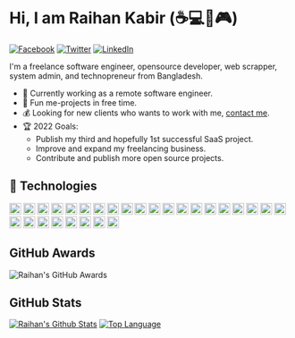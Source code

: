# Hi, I am Raihan Kabir (☕💻🎵🎮)

[![Facebook](https://img.shields.io/badge/Facebook-%231877F2.svg?&style=flat-square&logo=facebook&logoColor=white)](https://facebook.com/rk4b1r) [![Twitter](https://img.shields.io/badge/Twitter-%231DA1F2.svg?&style=flat-square&logo=twitter&logoColor=white)](https://twitter.com/rk4bir) [![LinkedIn](https://img.shields.io/badge/LinkedIn-%230077B5.svg?&style=flat-square&logo=linkedin&logoColor=white)](https://linkedin.com/in/rk4bir)

I'm a freelance software engineer, opensource developer, web scrapper, system admin, and technopreneur from Bangladesh.

- 💪 Currently working as a remote software engineer.
- 🔏 Fun me-projects in free time.
- 💰 Looking for new clients who wants to work with me, [contact me](mailto:r.kabir01@pm.me).
- 🏆 2022 Goals:
  - Publish my third and hopefully 1st successful SaaS project.
  - Improve and expand my freelancing business.
  - Contribute and publish more open source projects.

## :wrench: Technologies
<a href="https://www.python.org/" title="Python"><img src="https://github.com/get-icon/geticon/raw/master/icons/python.svg" alt="Python" width="21px" height="21px"></a>
<a href="https://www.typescriptlang.org/" title="Typescript"><img src="https://github.com/get-icon/geticon/raw/master/icons/typescript-icon.svg" alt="Typescript" width="21px" height="21px"></a>
<a href="https://developer.mozilla.org/en-US/docs/Web/JavaScript" title="JavaScript"><img src="https://github.com/get-icon/geticon/raw/master/icons/javascript.svg" alt="JavaScript" width="21px" height="21px"></a>
<a href="https://www.gnu.org/software/bash/" title="Bash"><img src="https://github.com/get-icon/geticon/raw/master/icons/bash-logo.svg" alt="Bash" width="21px" height="21px"></a>
<a href="https://flask.palletsprojects.com/en/2.0.x/" title="Flask"><img src="https://github.com/get-icon/geticon/raw/master/icons/flask.svg" alt="Flask" width="21px" height="21px"></a>
<a href="https://www.djangoproject.com/" title="Django"><img src="https://github.com/get-icon/geticon/raw/master/icons/django-logo.svg" alt="Django" width="21px" height="21px"></a>
<a href="https://vuejs.org/" title="Vue.js"><img src="https://github.com/get-icon/geticon/raw/master/icons/vue.svg" alt="Vue.js" width="21px" height="21px"></a>
<a href="https://nuxtjs.org/" title="Nuxt.js"><img src="https://github.com/get-icon/geticon/raw/master/icons/nuxt-icon.svg" alt="Nuxt.js" width="21px" height="21px"></a>
<a href="https://nodejs.org/" title="Node.js"><img src="https://github.com/get-icon/geticon/raw/master/icons/nodejs-icon.svg" alt="Node.js" width="21px" height="21px"></a>
<a href="https://www.linuxfoundation.org" title="Linux"><img src="https://github.com/get-icon/geticon/raw/master/icons/linux-tux.svg" alt="Linux" width="21px" height="21px"></a>
<a href="https://www.apple.com/macos/" title="Mac"><img src="https://github.com/get-icon/geticon/raw/master/icons/macOS.svg" alt="Mac" width="21px" height="21px"></a>
<a href="https://www.microsoft.com/windows" title="Windows"><img src="https://github.com/get-icon/geticon/raw/master/icons/microsoft-windows.svg" alt="Mac" width="21px" height="21px"></a>
<a href="https://git-scm.com/" title="Git"><img src="https://github.com/get-icon/geticon/raw/master/icons/git-icon.svg" alt="Git" width="21px" height="21px"></a>
<a href="https://www.docker.com/" title="Docker"><img src="https://github.com/get-icon/geticon/raw/master/icons/docker-icon.svg" alt="Docker" width="21px" height="21px"></a>
<a href="https://flutter.dev" title="Flutter"><img src="https://github.com/get-icon/geticon/raw/master/icons/flutter.svg" alt="Flutter" width="21px" height="21px"></a>
<a href="https://en.wikipedia.org/wiki/Terminal_emulator" title="Terminal"><img src="https://github.com/get-icon/geticon/raw/master/icons/terminal.svg" alt="Terminal" width="21px" height="21px"></a>
<a href="https://airtable.com/" title="Airtable"><img src="https://github.com/get-icon/geticon/raw/master/icons/airtable.svg" alt="Airtable" width="21px" height="21px"></a>
<a href="https://www.apache.org/" title="Apache"><img src="https://github.com/get-icon/geticon/raw/master/icons/apache.svg" alt="Apache" width="21px" height="21px"></a>
<a href="https://aws.amazon.com/" title="AWS"><img src="https://github.com/get-icon/geticon/raw/master/icons/aws.svg" alt="AWS" width="21px" height="21px"></a>
<a href="https://www.w3.org/TR/CSS/" title="CSS3"><img src="https://github.com/get-icon/geticon/raw/master/icons/css-3.svg" alt="CSS3" width="21px" height="21px"></a>
<a href="https://www.w3.org/TR/html5/" title="HTML5"><img src="https://github.com/get-icon/geticon/raw/master/icons/html-5.svg" alt="HTML5" width="21px" height="21px"></a>
<a href="https://cloud.google.com/gcp/" title="GCP"><img src="https://github.com/get-icon/geticon/raw/master/icons/google-cloud-platform.svg" alt="GCP" width="21px" height="21px"></a>
<a href="https://www.nginx.com/" title="Nginx"><img src="https://github.com/get-icon/geticon/raw/master/icons/nginx-icon.svg" alt="Nginx" width="21px" height="21px"></a>
<a href="https://www.mongodb.org/" title="MongoDB"><img src="https://github.com/get-icon/geticon/raw/master/icons/mongodb-icon.svg" alt="MongoDB" width="21px" height="21px"></a>
<a href="https://dev.mysql.com/" title="MySQL"><img src="https://github.com/get-icon/geticon/raw/master/icons/mysql.svg" alt="MySQL" width="21px" height="21px"></a>
<a href="https://www.postgresql.org/" title="PostgreSQL"><img src="https://github.com/get-icon/geticon/raw/master/icons/postgresql.svg" alt="PostgreSQL" width="21px" height="21px"></a>
<a href="https://www.firebase.com/" title="Firebase"><img src="https://github.com/get-icon/geticon/raw/master/icons/firebase.svg" alt="Firebase" width="21px" height="21px"></a>
<a href="https://expressjs.com/" title="ExpressJS"><img src="https://github.com/get-icon/geticon/raw/master/icons/express.svg" alt="ExpressJS" width="21px" height="21px"></a>





<!-- markdownlint-disable MD033 -->


## GitHub Awards

![Raihan's GitHub Awards](https://github-profile-trophy.vercel.app/?username=rk4bir)

## GitHub Stats

[![Raihan's Github Stats](https://readme-stats.warengonzaga.com/api?username=rk4bir&show_icons=true&count_private=true)](https://github.com/warengonzaga/github-readme-stats) [![Top Language](https://readme-stats.warengonzaga.com/api/top-langs?username=warengonzaga&layout=compact)](https://github.com/warengonzaga/github-readme-stats)



<!-- markdownlint-enable MD033 -->
